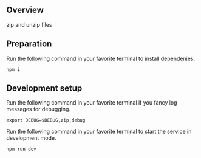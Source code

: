 ## Overview
zip and unzip files

## Preparation

Run the following command in your favorite terminal to install dependenies.
```
npm i
```

## Development setup

Run the following command in your favorite terminal if you fancy log messages for debugging.
```
export DEBUG=$DEBUG,zip,debug
```

Run the following command in your favorite terminal to start the service in development mode.
```
npm run dev
```
